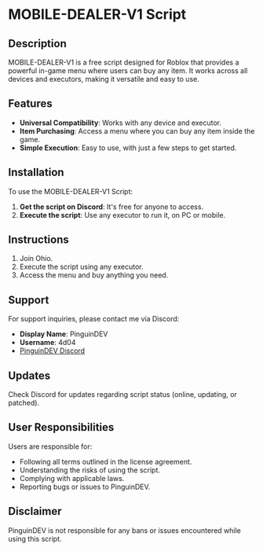 # MOBILE-DEALER-V1 Script

## Description
MOBILE-DEALER-V1 is a free script designed for Roblox that provides a powerful in-game menu where users can buy any item. It works across all devices and executors, making it versatile and easy to use.

## Features
- **Universal Compatibility**: Works with any device and executor.
- **Item Purchasing**: Access a menu where you can buy any item inside the game.
- **Simple Execution**: Easy to use, with just a few steps to get started.

## Installation
To use the MOBILE-DEALER-V1 Script:
1. **Get the script on Discord**: It's free for anyone to access.
2. **Execute the script**: Use any executor to run it, on PC or mobile.

## Instructions
1. Join Ohio.
2. Execute the script using any executor.
3. Access the menu and buy anything you need.

## Support
For support inquiries, please contact me via Discord:
- **Display Name**: PinguinDEV
- **Username**: 4d04
- [PinguinDEV Discord](https://www.discord.gg/kB3mbvhR2C)

## Updates
Check Discord for updates regarding script status (online, updating, or patched).

## User Responsibilities
Users are responsible for:
- Following all terms outlined in the license agreement.
- Understanding the risks of using the script.
- Complying with applicable laws.
- Reporting bugs or issues to PinguinDEV.

## Disclaimer
PinguinDEV is not responsible for any bans or issues encountered while using this script.
